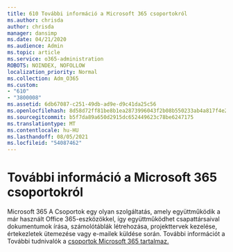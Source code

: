 ```yaml
---
title: 610 További információ a Microsoft 365 csoportokról
ms.author: chrisda
author: chrisda
manager: dansimp
ms.date: 04/21/2020
ms.audience: Admin
ms.topic: article
ms.service: o365-administration
ROBOTS: NOINDEX, NOFOLLOW
localization_priority: Normal
ms.collection: Adm_O365
ms.custom:
- "610"
- "3800008"
ms.assetid: 6db67087-c251-49db-ad9e-d9c41da25c56
ms.openlocfilehash: 8d58d72ff81be8b1ea2873996043f2b08b550233ab4a817f4e2476944624a17b
ms.sourcegitcommit: b5f7da89a650d2915dc652449623c78be6247175
ms.translationtype: MT
ms.contentlocale: hu-HU
ms.lasthandoff: 08/05/2021
ms.locfileid: "54087462"
---
```

# <a name="learn-about-microsoft-365-groups"></a>További információ a Microsoft 365 csoportokról

Microsoft 365 A Csoportok egy olyan szolgáltatás, amely együttműködik a már használt Office 365-eszközökkel, így együttműködhet csapattársaival dokumentumok írása, számolótáblák létrehozása, projekttervek kezelése, értekezletek ütemezése vagy e-mailek küldése során. További információt a További tudnivalók a [csoportok Microsoft 365 tartalmaz.](https://support.office.com/article/b565caa1-5c40-40ef-9915-60fdb2d97fa2)
